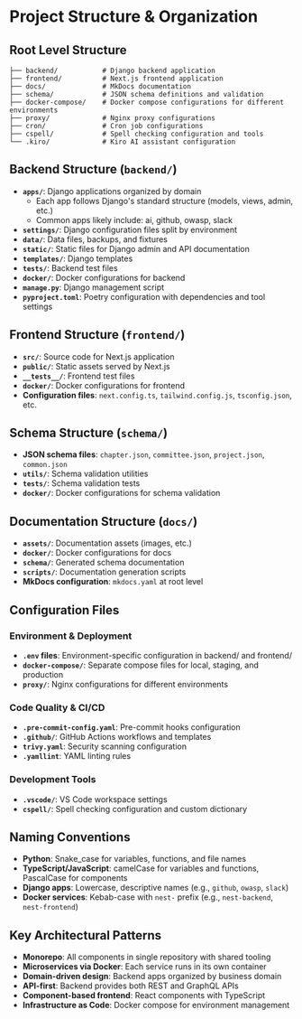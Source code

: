 # Project Structure & Organization

## Root Level Structure

```
├── backend/           # Django backend application
├── frontend/          # Next.js frontend application
├── docs/              # MkDocs documentation
├── schema/            # JSON schema definitions and validation
├── docker-compose/    # Docker compose configurations for different environments
├── proxy/             # Nginx proxy configurations
├── cron/              # Cron job configurations
├── cspell/            # Spell checking configuration and tools
└── .kiro/             # Kiro AI assistant configuration
```

## Backend Structure (`backend/`)

- **`apps/`**: Django applications organized by domain
  - Each app follows Django's standard structure (models, views, admin, etc.)
  - Common apps likely include: ai, github, owasp, slack
- **`settings/`**: Django configuration files split by environment
- **`data/`**: Data files, backups, and fixtures
- **`static/`**: Static files for Django admin and API documentation
- **`templates/`**: Django templates
- **`tests/`**: Backend test files
- **`docker/`**: Docker configurations for backend
- **`manage.py`**: Django management script
- **`pyproject.toml`**: Poetry configuration with dependencies and tool settings

## Frontend Structure (`frontend/`)

- **`src/`**: Source code for Next.js application
- **`public/`**: Static assets served by Next.js
- **`__tests__/`**: Frontend test files
- **`docker/`**: Docker configurations for frontend
- **Configuration files**: `next.config.ts`, `tailwind.config.js`, `tsconfig.json`, etc.

## Schema Structure (`schema/`)

- **JSON schema files**: `chapter.json`, `committee.json`, `project.json`, `common.json`
- **`utils/`**: Schema validation utilities
- **`tests/`**: Schema validation tests
- **`docker/`**: Docker configurations for schema validation

## Documentation Structure (`docs/`)

- **`assets/`**: Documentation assets (images, etc.)
- **`docker/`**: Docker configurations for docs
- **`schema/`**: Generated schema documentation
- **`scripts/`**: Documentation generation scripts
- **MkDocs configuration**: `mkdocs.yaml` at root level

## Configuration Files

### Environment & Deployment
- **`.env` files**: Environment-specific configuration in backend/ and frontend/
- **`docker-compose/`**: Separate compose files for local, staging, and production
- **`proxy/`**: Nginx configurations for different environments

### Code Quality & CI/CD
- **`.pre-commit-config.yaml`**: Pre-commit hooks configuration
- **`.github/`**: GitHub Actions workflows and templates
- **`trivy.yaml`**: Security scanning configuration
- **`.yamllint`**: YAML linting rules

### Development Tools
- **`.vscode/`**: VS Code workspace settings
- **`cspell/`**: Spell checking configuration and custom dictionary

## Naming Conventions

- **Python**: Snake_case for variables, functions, and file names
- **TypeScript/JavaScript**: camelCase for variables and functions, PascalCase for components
- **Django apps**: Lowercase, descriptive names (e.g., `github`, `owasp`, `slack`)
- **Docker services**: Kebab-case with `nest-` prefix (e.g., `nest-backend`, `nest-frontend`)

## Key Architectural Patterns

- **Monorepo**: All components in single repository with shared tooling
- **Microservices via Docker**: Each service runs in its own container
- **Domain-driven design**: Backend apps organized by business domain
- **API-first**: Backend provides both REST and GraphQL APIs
- **Component-based frontend**: React components with TypeScript
- **Infrastructure as Code**: Docker compose for environment management